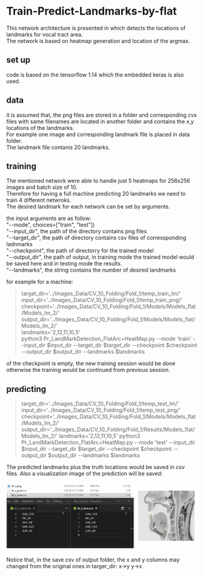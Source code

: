 # Train-Predict-Landmarks-by-flat

This network architecture is presented in which detects the locations of landmarks for vocal tract area.<br>
The network is based on heatmap generation and location of the argmax.


## set up
code is based on the tensorflow 1.14 which the embedded keras is also used.

## data
it is assumed that, the png files are stored in a folder and corresponding cvs files with same filenames are located in another folder and contains the x,y locations of the landmarks. <br>
For example one image and corresponding landmark file is placed in data folder.<br>
The landmark file contanis 20 landmarks.<br>

## training
The mentioned network were able to handle just 5 heatmaps for 256x256 images and batch size of 10.<br>
Therefore for having a full machine predicting 20 landmarks we need to train 4 different netwroks.<br>
The desired landmark for each network can be set by arguments.<br>

the input arguments are as follow: <br>
"--mode", choices=["train", "test"])<br>
"--input_dir", the path of the directory contains png files <br>
"--target_dir",  the path of directory contains csv files of corressponding ladnmarks <br>
"--checkpoint",  the path of directorry for the trained model <br> 
"--output_dir",  the path of output, in training mode the trained model would be saved here and in testing mode the results.<br>
"--landmarks",  the string contains the number of desired landmarks<br>

for example for a machine: <br>

> target_dir='../Images_Data/CV_10_Folding/Fold_1/temp_train_lm/' <br>
> input_dir='../Images_Data/CV_10_Folding/Fold_1/temp_train_png/' <br>
> checkpoint='../Images_Data/CV_10_Folding/Fold_1/Models/Models_flat/Models_lm_2/' <br>
> output_dir='../Images_Data/CV_10_Folding/Fold_1/Models/Models_flat/Models_lm_2/' <br>
> landmarks='2,12,11,10,5' <br>
> python3 Pr_LandMarkDetection_FlatArc+HeatMap.py --mode 'train'   --input_dir   $input_dir     --target_dir  $target_dir    --checkpoint  $checkpoint     --output_dir  $output_dir     --landmarks  $landmarks <br>

of the checkpoint is empty, the new training session would be done otherwise the training would be continued from previous session.


## predicting

> target_dir='../Images_Data/CV_10_Folding/Fold_1/temp_test_lm/'
> input_dir='../Images_Data/CV_10_Folding/Fold_1/temp_test_png/'
> checkpoint='../Images_Data/CV_10_Folding/Fold_1/Models/Models_flat/Models_lm_2/'
> output_dir='../Images_Data/CV_10_Folding/Fold_1/Results/Models_flat/Models_lm_2/'
> landmarks='2,12,11,10,5'
> python3 Pr_LandMarkDetection_FlatArc+HeatMap.py --mode 'test'   --input_dir   $input_dir     --target_dir  $target_dir    --checkpoint  $checkpoint     --output_dir  $output_dir     --landmarks  $landmarks 

The predicted landmarks plus the truth locations would be saved in csv files. Also a visualization image of the prediction will be saved:

![Alt text](output-sample.png?raw=true "Title")


Notice that, in the save csv of output folder, the x and y columns may changed from the original ones in targer_dir:
x->y
y->x
